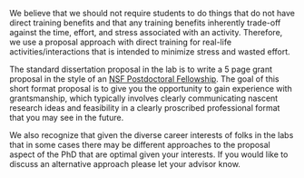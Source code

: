 We believe that we should not require students to do things that do not have direct training benefits and that any training benefits inherently trade-off against the time, effort, and stress associated with an activity. Therefore, we use a proposal approach with direct training for real-life activities/interactions that is intended to minimize stress and wasted effort.

The standard dissertation proposal in the lab is to write a 5 page grant proposal in the style of an [NSF Postdoctoral Fellowship](https://www.nsf.gov/funding/pgm_summ.jsp?pims_id=503622). The goal of this short format proposal is to give you the opportunity to gain experience with grantsmanship, which typically involves clearly communicating nascent research ideas and feasibility in a clearly proscribed professional format that you may see in the future.

We also recognize that given the diverse career interests of folks in the labs that in some cases there may be different approaches to the proposal aspect of the PhD that are optimal given your interests. If you would like to discuss an alternative approach please let your advisor know.